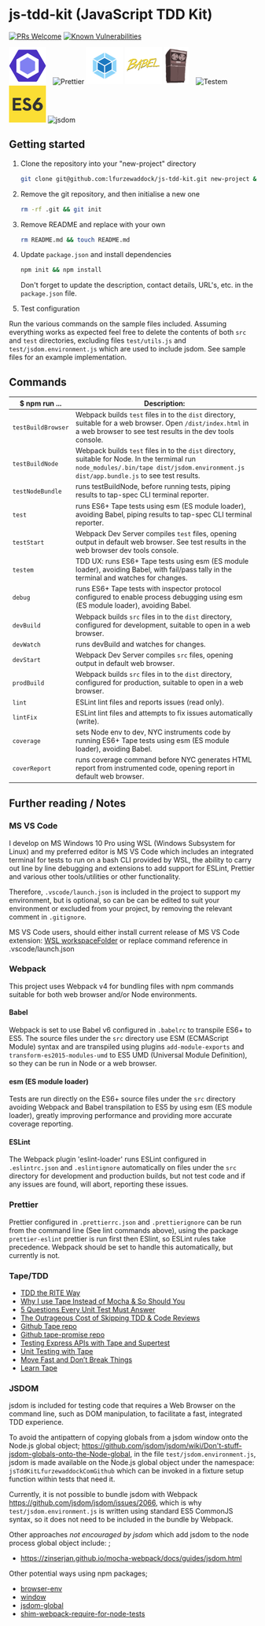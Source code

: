 # js-tdd-kit (JavaScript TDD Kit)

[![PRs Welcome](https://img.shields.io/badge/PRs-welcome-brightgreen.svg?style=flat-square)](http://makeapullrequest.com)
[![Known Vulnerabilities](https://snyk.io/test/github/lfurzewaddock/js-tdd-kit/badge.svg?targetFile=package.json)](https://snyk.io/test/github/lfurzewaddock/js-tdd-kit?targetFile=package.json)

<img src="https://raw.githubusercontent.com/github/explore/af73608b7685f722c713f3c554057270a358ae44/topics/eslint/eslint.png" height="75" alt="ESLint" title="ESLint"></img>
<img src="https://avatars0.githubusercontent.com/u/25822731?s=200&v=4" height="75" alt="Prettier" title="Prettier" style="margin-left:10px"></img>
<img src="https://raw.githubusercontent.com/github/explore/6c6508f34230f0ac0d49e847a326429eefbfc030/topics/webpack/webpack.png" height="75" alt="Webpack" title="Webpack"></img>
<img src="https://raw.githubusercontent.com/github/explore/cb39e2385dfcec8a661d01bfacff6b1e33bbaa9d/topics/babel/babel.png" width="75" alt="Babel" title="Babel"></img>
<img src="https://raw.githubusercontent.com/lfurzewaddock/tape/master/tape.js-logo.png" height="75" alt="Tape" title="Tape"></img>
<img src="https://avatars3.githubusercontent.com/u/12507332?s=200&v=4" width="75" alt="Testem" title="Testem" style="margin:0 10px"></img>
<img src="https://raw.githubusercontent.com/github/explore/6c6508f34230f0ac0d49e847a326429eefbfc030/topics/es6/es6.png" width="75" alt="ES6" title="ES6"></img>
<img src="https://avatars0.githubusercontent.com/u/9271229?s=100&v=4" width="75" alt="jsdom" title="jsdom"></img>


## Getting started

1. Clone the repository into your "new-project" directory

    ```bash
    git clone git@github.com:lfurzewaddock/js-tdd-kit.git new-project && cd new-project
    ```

2. Remove the git repository, and then initialise a new one

    ```bash
    rm -rf .git && git init
    ```

3. Remove README and replace with your own

    ```bash
    rm README.md && touch README.md
    ```

4. Update `package.json` and install dependencies

    ```bash
    npm init && npm install
    ```
    
    Don't forget to update the description, contact details, URL's, etc. in the `package.json` file.

5. Test configuration

Run the various commands on the sample files included. Assuming everything works as expected feel free to delete the contents of both `src` and `test` directories, excluding files `test/utils.js` and `test/jsdom.environment.js` which are used to include jsdom. See sample files for an example implementation. 

## Commands


| $ npm run ...              | Description:                                                            |
|-------------------------------------|-------------------------------------------------------------------------|
| `testBuildBrowser`        | Webpack builds `test` files in to the `dist` directory, suitable for a web browser.  Open `/dist/index.html` in a web browser to see test results in the dev tools console. |
| `testBuildNode`           | Webpack builds `test` files in to the `dist` directory, suitable for Node.  In the termimal run `node_modules/.bin/tape dist/jsdom.environment.js dist/app.bundle.js` to see test results. |
| `testNodeBundle`          | runs testBuildNode, before running tests, piping results to tap-spec CLI terminal reporter. |
| `test`                    | runs ES6+ Tape tests using esm (ES module loader), avoiding Babel, piping results to tap-spec CLI terminal reporter. |
| `testStart`               | Webpack Dev Server compiles `test` files, opening output in default web browser.  See test results in the web browser dev tools console. |
| `testem`                  | TDD UX: runs ES6+ Tape tests using esm (ES module loader), avoiding Babel, with fail/pass tally in the terminal and watches for changes. |
| `debug`                   | runs ES6+ Tape tests with inspector protocol configured to enable process debugging using esm (ES module loader), avoiding Babel. |
| `devBuild`                | Webpack builds `src` files in to the `dist` directory, configured for development, suitable to open in a web browser. |
| `devWatch`                | runs devBuild and watches for changes. |
| `devStart`                | Webpack Dev Server compiles `src` files, opening output in default web browser. |
| `prodBuild`               | Webpack builds `src` files in to the `dist` directory, configured for production, suitable to open in a web browser. |
| `lint`                    | ESLint lint files and reports issues (read only). |
| `lintFix`                 | ESLint lint files and attempts to fix issues automatically (write). |
| `coverage`                | sets Node env to dev, NYC instruments code by running ES6+ Tape tests using esm (ES module loader), avoiding Babel. |
| `coverReport`             | runs coverage command before NYC generates HTML report from instrumented code, opening report in default web browser. |


## Further reading / Notes

### MS VS Code

I develop on MS Windows 10 Pro using WSL (Windows Subsystem for Linux) and my preferred editor is MS VS Code which includes an integrated terminal for tests to run on a bash CLI provided by WSL, the ability to carry out line by line debugging and extensions to add support for ESLint, Prettier and various other tools/utilities or other functionality.

Therefore, `.vscode/launch.json` is included in the project to support my environment, but is optional, so can be can be edited to suit your environment or excluded from your project, by removing the relevant comment in `.gitignore`.

MS VS Code users, should either install current release of MS VS Code extension: [WSL workspaceFolder](https://marketplace.visualstudio.com/items?itemName=lfurzewaddock.vscode-wsl-workspacefolder) or replace command reference in .vscode/launch.json

### Webpack

This project uses Webpack v4 for bundling files with npm commands suitable for both web browser and/or Node environments.

#### Babel

Webpack is set to use Babel v6 configured in `.babelrc` to transpile ES6+ to ES5. The source files under the `src` directory use ESM (ECMAScript Module) syntax and are transpiled using plugins `add-module-exports` and `transform-es2015-modules-umd` to ES5 UMD (Universal Module Definition), so they can be run in Node or a web browser.

#### esm (ES module loader)

Tests are run directly on the ES6+ source files under the `src` directory avoiding Webpack and Babel transpilation to ES5 by using esm (ES module loader), greatly improving performance and providing more accurate coverage reporting.

#### ESLint

The Webpack plugin 'eslint-loader' runs ESLint configured in `.eslintrc.json` and `.eslintignore` automatically on files under the `src` directory for development and production builds, but not test code and if any issues are found, will abort, reporting these issues.

### Prettier

Prettier configured in `.prettierrc.json` and `.prettierignore` can be run from the command line (See lint commands above), using the package `prettier-eslint` prettier is run first then ESlint, so ESLint rules take precedence. Webpack should be set to handle this automatically, but currently is not.

### Tape/TDD

- [TDD the RITE Way](https://medium.com/javascript-scene/tdd-the-rite-way-53c9b46f45e3)
- [Why I use Tape Instead of Mocha & So Should You](https://medium.com/javascript-scene/why-i-use-tape-instead-of-mocha-so-should-you-6aa105d8eaf4)
- [5 Questions Every Unit Test Must Answer](https://medium.com/javascript-scene/what-every-unit-test-needs-f6cd34d9836d)
- [The Outrageous Cost of Skipping TDD & Code Reviews](https://medium.com/javascript-scene/the-outrageous-cost-of-skipping-tdd-code-reviews-57887064c412)
- [Github Tape repo](https://github.com/substack/tape)
- [Github tape-promise repo](https://github.com/jprichardson/tape-promise)
- [Testing Express APIs with Tape and Supertest](https://puigcerber.com/2015/11/27/testing-express-apis-with-tape-and-supertest/)
- [Unit Testing with Tape](https://jamesanaipakos.com/2016-03-01-unit-testing-with-tape)
- [Move Fast and Don’t Break Things](https://medium.freecodecamp.org/how-test-driven-development-increased-my-confidence-of-shipping-new-code-without-breaking-things-a759a570bd95)
- [Learn Tape](https://github.com/dwyl/learn-tape)

### JSDOM

jsdom is included for testing code that requires a Web Browser on the command line, such as DOM manipulation, to facilitate a fast, integrated TDD experience.

To avoid the antipattern of copying globals from a jsdom window onto the Node.js global object; https://github.com/jsdom/jsdom/wiki/Don't-stuff-jsdom-globals-onto-the-Node-global, in the file `test/jsdom.environment.js`, jsdom is made available on the Node.js global object under the namespace: `jsTddKitLfurzewaddockComGithub` which can be invoked in a fixture setup function within tests that need it. 

Currently, it is not possible to bundle jsdom with Webpack https://github.com/jsdom/jsdom/issues/2066, which is why `test/jsdom.environment.js` is written using standard ES5 CommonJS syntax, so it does not need to be included in the bundle by Webpack.

Other approaches *not encouraged by jsdom* which add jsdom to the node process global object include: ;
- https://zinserjan.github.io/mocha-webpack/docs/guides/jsdom.html

Other potential ways using npm packages;
- [browser-env](https://github.com/lukechilds/browser-env)
- [window](https://github.com/lukechilds/window)
- [jsdom-global](https://github.com/rstacruz/jsdom-global)
- [shim-webpack-require-for-node-tests](https://www.npmjs.com/package/shim-webpack-require-for-node-tests)

